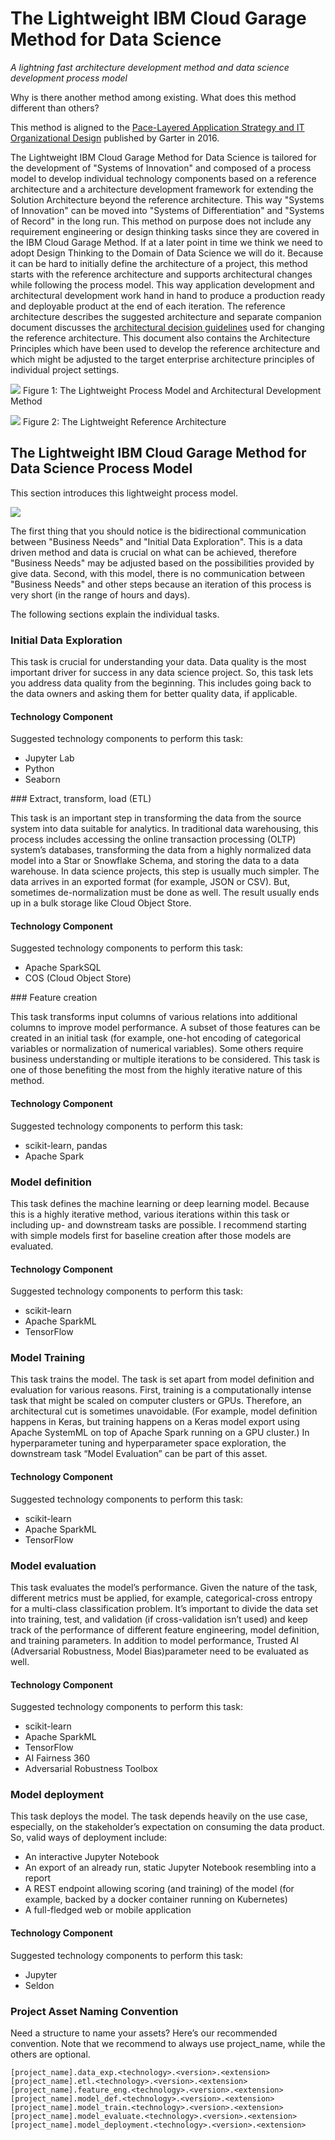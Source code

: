 # The Lightweight IBM Cloud Garage Method for Data Science

*A lightning fast architecture development method and data science development process model*

Why is there another method among existing. What does this method different than others?

This method is aligned to the [Pace-Layered Application Strategy and IT Organizational Design](https://www.gartner.com/binaries/content/assets/events/keywords/applications/apn30/pace-layered-applications-research-report.pdf) published by Garter in 2016.

The Lightweight IBM Cloud Garage Method for Data Science is tailored for the development of "Systems of Innovation" and composed of a process model to develop individual technology components based on a reference architecture and a architecture development framework for extending the Solution Architecture beyond the reference architecture. This way "Systems of Innovation" can be moved into "Systems of Differentiation" and "Systems of Record" in the long run. This method on purpose does not include any requirement engineering or design thinking tasks since they are covered in the IBM Cloud Garage Method. If at a later point in time we think we need to adopt Design Thinking to the Domain of Data Science we will do it. Because it can be hard to initially define the architecture of a project, this method starts with the reference architecture and supports architectural changes while following the process model. This way application development and architectural development work hand in hand to produce a production ready and deployable product at the end of each iteration. The reference architecture describes the suggested architecture and separate companion document discusses the [architectural decision guidelines](https://developer.ibm.com/articles/data-science-architectural-decisions-guidelines/) used for changing the reference architecture. This document also contains the Architecture Principles which have been used to develop the reference architecture and which might be adjusted to the target enterprise architecture principles of individual project settings.

![](lightweight-process-model.png)
Figure 1: The Lightweight Process Model and Architectural Development Method

![](lightweight_ref_arch.png)
Figure 2: The Lightweight Reference Architecture

## The Lightweight IBM Cloud Garage Method for Data Science Process Model

This section introduces this lightweight process model.

![](lightweight-process-model-figure2.png)

The first thing that you should notice is the bidirectional communication between "Business Needs" and "Initial Data Exploration". This is a data driven method and data is crucial on what can be achieved, therefore "Business Needs" may be adjusted based on the possibilities provided by give data. Second, with this model, there is no communication between "Business Needs" and other steps because an iteration of this process is very short (in the range of hours and days).

The following sections explain the individual tasks.

### Initial Data Exploration

This task is crucial for understanding your data. Data quality is the most important driver for success in any data science project. So, this task lets you address data quality from the beginning. This includes going back to the data owners and asking them for better quality data, if applicable.

#### Technology Component
Suggested technology components to perform this task:

* Jupyter Lab
* Python
* Seaborn

### Extract, transform, load (ETL)

This task is an important step in transforming the data from the source system into data suitable for analytics. In traditional data warehousing, this process includes accessing the online transaction processing (OLTP) system’s databases, transforming the data from a highly normalized data model into a Star or Snowflake Schema, and storing the data to a data warehouse. In data science projects, this step is usually much simpler. The data arrives in an exported format (for example, JSON or CSV). But, sometimes de-normalization must be done as well. The result usually ends up in a bulk storage like Cloud Object Store.

#### Technology Component

Suggested technology components to perform this task:

* Apache SparkSQL
* COS (Cloud Object Store)

### Feature creation

This task transforms input columns of various relations into additional columns to improve model performance. A subset of those features can be created in an initial task (for example, one-hot encoding of categorical variables or normalization of numerical variables). Some others require business understanding or multiple iterations to be considered. This task is one of those benefiting the most from the highly iterative nature of this method.

#### Technology Component

Suggested technology components to perform this task:

* scikit-learn, pandas
* Apache Spark

### Model definition

This task defines the machine learning or deep learning model. Because this is a highly iterative method, various iterations within this task or including up- and downstream tasks are possible. I recommend starting with simple models first for baseline creation after those models are evaluated.

#### Technology Component


Suggested technology components to perform this task:

* scikit-learn
* Apache SparkML
* TensorFlow

### Model Training

This task trains the model. The task is set apart from model definition and evaluation for various reasons. First, training is a computationally intense task that might be scaled on computer clusters or GPUs. Therefore, an architectural cut is sometimes unavoidable. (For example, model definition happens in Keras, but training happens on a Keras model export using Apache SystemML on top of Apache Spark running on a GPU cluster.) In hyperparameter tuning and hyperparameter space exploration, the downstream task “Model Evaluation” can be part of this asset.

#### Technology Component


Suggested technology components to perform this task:

* scikit-learn
* Apache SparkML
* TensorFlow

### Model evaluation

This task evaluates the model’s performance. Given the nature of the task, different metrics must be applied, for example, categorical-cross entropy for a multi-class classification problem. It’s important to divide the data set into training, test, and validation (if cross-validation isn’t used) and keep track of the performance of different feature engineering, model definition, and training parameters. In addition to model performance, Trusted AI (Adversarial Robustness, Model Bias)parameter need to be evaluated as well.

#### Technology Component


Suggested technology components to perform this task:

* scikit-learn
* Apache SparkML
* TensorFlow
* AI Fairness 360
* Adversarial Robustness Toolbox

### Model deployment

This task deploys the model. The task depends heavily on the use case, especially, on the stakeholder’s expectation on consuming the data product. So, valid ways of deployment include:

* An interactive Jupyter Notebook
* An export of an already run, static Jupyter Notebook resembling into a report
* A REST endpoint allowing scoring (and training) of the model (for example, backed by a docker container running on Kubernetes)
* A full-fledged web or mobile application

#### Technology Component

Suggested technology components to perform this task:

* Jupyter
* Seldon


### Project Asset Naming Convention

Need a structure to name your assets? Here’s our recommended convention. Note that we recommend to always use project_name, while the others are optional.

```
[project_name].data_exp.<technology>.<version>.<extension>
[project_name].etl.<technology>.<version>.<extension>
[project_name].feature_eng.<technology>.<version>.<extension>
[project_name].model_def.<technology>.<version>.<extension>
[project_name].model_train.<technology>.<version>.<extension>
[project_name].model_evaluate.<technology>.<version>.<extension>
[project_name].model_deployment.<technology>.<version>.<extension>
```











